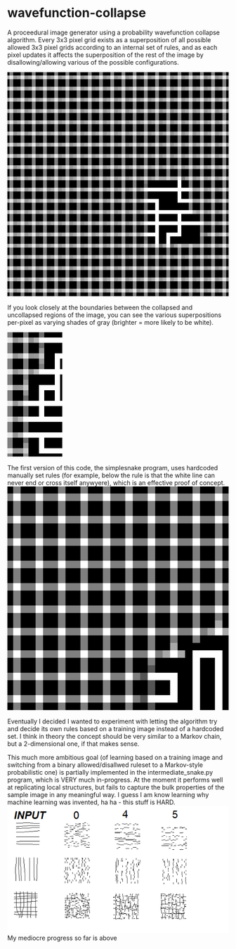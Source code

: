 # wavefunction-collapse

A proceedural image generator using a probability wavefunction collapse algorithm. Every 3x3 pixel grid exists as a superposition of all possible allowed 3x3 pixel grids according to an internal set of rules, and as each pixel updates it affects the superposition of the rest of the image by disallowing/allowing various of the possible configurations.


![Junctions](simple_snake_crossover.gif) 

If you look closely at the boundaries between the collapsed and uncollapsed regions of the image, you can see the various superpositions per-pixel as varying shades of gray (brighter = more likely to be white).

![Superposition closeup](superposition.png)

The first version of this code, the simplesnake program, uses hardcoded manually set rules (for example, below the rule is that the white line can never end or cross itself anywyere), which is an effective proof of concept.
![No junctions](simple_snake.gif)

Eventually I decided I wanted to experiment with letting the algorithm try and decide its own rules based on a training image instead of a hardcoded set. I think in theory the concept should be very similar to a Markov chain, but a 2-dimensional one, if that makes sense.

This much more ambitious goal (of learning based on a training image and switching from a binary allowed/disallwed ruleset to a Markov-style probabilistic one) is partially implemented in the intermediate_snake.py program, which is VERY much in-progress. At the moment it performs well at replicating local structures, but fails to capture the bulk properties of the sample image in any meaningful way. I guess I am know learning why machine learning was invented, ha ha - this stuff is HARD.
![Mediocre results](inrtermediate_results.png)
My mediocre progress so far is above
